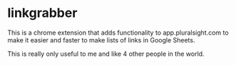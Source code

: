 # linkgrabber
This is a chrome extension that adds functionality to app.pluralsight.com to make it easier and faster to make lists of links in Google Sheets. 

This is really only useful to me and like 4 other people in the world. 



